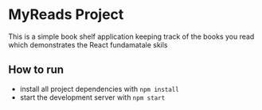 # MyReads Project
This is a simple book shelf application keeping track of the books you read which demonstrates the React fundamatale skils

## How to run
* install all project dependencies with `npm install`
* start the development server with `npm start`



